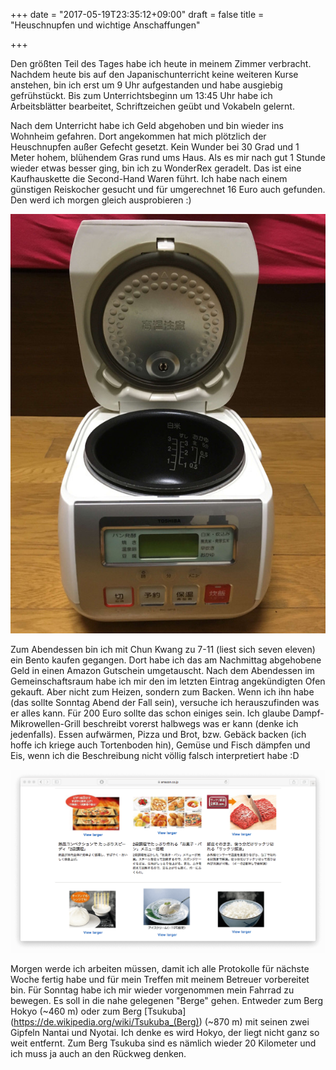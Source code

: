 +++
date = "2017-05-19T23:35:12+09:00"
draft = false
title = "Heuschnupfen und wichtige Anschaffungen"

+++

Den größten Teil des Tages habe ich heute in meinem Zimmer verbracht. Nachdem
heute bis auf den Japanischunterricht keine weiteren Kurse anstehen, bin ich
erst um 9 Uhr aufgestanden und habe ausgiebig gefrühstückt. Bis zum
Unterrichtsbeginn um 13:45 Uhr habe ich Arbeitsblätter bearbeitet,
Schriftzeichen geübt und Vokabeln gelernt.

Nach dem Unterricht habe ich Geld abgehoben und bin wieder ins Wohnheim
gefahren. Dort angekommen hat mich plötzlich der Heuschnupfen außer Gefecht
gesetzt. Kein Wunder bei 30 Grad und 1 Meter hohem, blühendem Gras rund ums
Haus. Als es mir nach gut 1 Stunde wieder etwas besser ging, bin ich zu
WonderRex geradelt. Das ist eine Kaufhauskette die Second-Hand Waren führt.
Ich habe nach einem günstigen Reiskocher gesucht und für umgerechnet 16 Euro
auch gefunden. Den werd ich morgen gleich ausprobieren :)

![Reiskocher](/img/2017_05_19/cooker.jpg)

Zum Abendessen bin ich mit Chun Kwang zu 7-11 (liest sich seven eleven) ein
Bento kaufen gegangen. Dort habe ich das am Nachmittag abgehobene Geld in einen
Amazon Gutschein umgetauscht. Nach dem Abendessen im Gemeinschaftsraum habe ich
mir den im letzten Eintrag angekündigten Ofen gekauft. Aber nicht zum Heizen,
sondern zum Backen. Wenn ich ihn habe (das sollte Sonntag Abend der Fall sein),
versuche ich herauszufinden was er alles kann. Für 200 Euro sollte das schon
einiges sein. Ich glaube Dampf-Mikrowellen-Grill beschreibt vorerst halbwegs was
er kann (denke ich jedenfalls). Essen aufwärmen, Pizza und Brot, bzw. Gebäck
backen (ich hoffe ich kriege auch Tortenboden hin), Gemüse und Fisch dämpfen und
Eis, wenn ich die Beschreibung nicht völlig falsch interpretiert habe :D

![Amazon Beschreibung](/img/2017_05_19/dishes.png)

Morgen werde ich arbeiten müssen, damit ich alle Protokolle für nächste Woche
fertig habe und für mein Treffen mit meinem Betreuer vorbereitet bin. Für
Sonntag habe ich mir wieder vorgenommen mein Fahrrad zu bewegen. Es soll in die
nahe gelegenen "Berge" gehen. Entweder zum Berg Hokyo (~460 m) oder zum Berg
[Tsukuba] (https://de.wikipedia.org/wiki/Tsukuba_(Berg)) (~870 m) mit seinen
zwei Gipfeln Nantai und Nyotai. Ich denke es wird Hokyo, der liegt nicht ganz so
weit entfernt. Zum Berg Tsukuba sind es nämlich wieder 20 Kilometer und ich muss
ja auch an den Rückweg denken.
